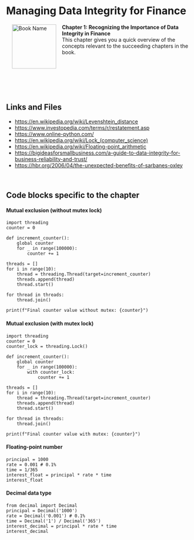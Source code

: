 # Managing Data Integrity for Finance

<a href="https://www.packtpub.com/product/managing-data-integrity-for-finance/9781837630141"><img src="https://content.packt.com/B19758/cover_image_small.jpg" alt="Book Name" height="120px" align="left" style="margin: 0px 15px; border-color: white; border-style: solid; border-width: 1px;"></a>

**Chapter 1: Recognizing the Importance of Data Integrity in Finance** <br />
This chapter gives you a quick overview of the concepts relevant to the succeeding chapters in the book.

<br />
<br />
<br />
<br />
<br />

## Links and Files

- https://en.wikipedia.org/wiki/Levenshtein_distance
- https://www.investopedia.com/terms/r/restatement.asp
- https://www.online-python.com/
- https://en.wikipedia.org/wiki/Lock_(computer_science)
- https://en.wikipedia.org/wiki/Floating-point_arithmetic
- https://bigideasforsmallbusiness.com/a-guide-to-data-integrity-for-business-reliability-and-trust/
- https://hbr.org/2006/04/the-unexpected-benefits-of-sarbanes-oxley

<br />

## Code blocks specific to the chapter

#### Mutual exclusion (without mutex lock)
```
import threading
counter = 0
 
def increment_counter():
    global counter
    for _ in range(100000):
        counter += 1
 
threads = []
for i in range(10):
    thread = threading.Thread(target=increment_counter)
    threads.append(thread)
    thread.start()
 
for thread in threads:
    thread.join()
 
print(f"Final counter value without mutex: {counter}")
```

#### Mutual exclusion (with mutex lock)
```
import threading
counter = 0
counter_lock = threading.Lock()
 
def increment_counter():
    global counter
    for _ in range(100000):
        with counter_lock:
            counter += 1
 
threads = []
for i in range(10):
    thread = threading.Thread(target=increment_counter)
    threads.append(thread)
    thread.start()
 
for thread in threads:
    thread.join()
 
print(f"Final counter value with mutex: {counter}")
```

#### Floating-point number
```
principal = 1000
rate = 0.001 # 0.1%
time = 1/365
interest_float = principal * rate * time
interest_float
```

#### Decimal data type
```
from decimal import Decimal
principal = Decimal('1000')
rate = Decimal('0.001') # 0.1%
time = Decimal('1') / Decimal('365')
interest_decimal = principal * rate * time
interest_decimal
```
